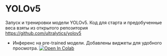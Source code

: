 # YOLOv5

Запуск и тренировки модели YOLOv5.
Код для старта и предобученные веса взяты из открытого репозитория https://github.com/ultralytics/yolov5


* Инференс на pre-trained модели. Добавлены виджеты для удобного просмотра.
[![Open In Colab](https://colab.research.google.com/assets/colab-badge.svg)](https://colab.research.google.com/drive/1S1DCweo6-sqwhc47S3-afqMYA55mTiPD?usp=sharing)